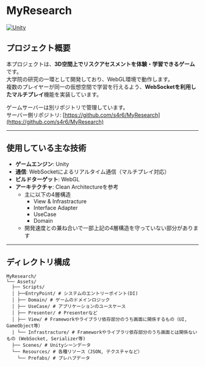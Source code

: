 # MyResearch

[![Unity](https://img.shields.io/badge/Unity-6000.1.0f1-black?logo=unity)](https://unity.com/)

## プロジェクト概要
本プロジェクトは、**3D空間上でリスクアセスメントを体験・学習できるゲーム**です。  
大学院の研究の一環として開発しており、WebGL環境で動作します。  
複数のプレイヤーが同一の仮想空間で学習を行えるよう、**WebSocketを利用したマルチプレイ**機能を実装しています。  

ゲームサーバーは別リポジトリで管理しています。  
サーバー側リポジトリ: [https://github.com/s4r6/MyResearch](https://github.com/s4r6/MyResearch)

---

## 使用している主な技術
- **ゲームエンジン**: Unity  
- **通信**: WebSocketによるリアルタイム通信（マルチプレイ対応）  
- **ビルドターゲット**: WebGL  
- **アーキテクチャ**: Clean Architectureを参考  
  - 主に以下の4層構造  
    - View & Infrastracture
    - Interface Adapter  
    - UseCase  
    - Domain  
  - 開発速度との兼ね合いで一部上記の4層構造を守っていない部分があります

---

## ディレクトリ構成
```
MyResearch/
└── Assets/
  ├── Scripts/
  │ ├──EntryPoint/ # システムのエントリーポイント(DI)
  │ ├── Domain/ # ゲームのドメインロジック
  │ ├── UseCase/ # アプリケーションのユースケース
  │ ├── Presenter/ # Presenterなど
  │ ├── View/ # Frameworkやライブラリ依存部分のうち画面に関係するもの（UI, GameObject等）
  | └── Infrastracture/ # Frameworkやライブラリ依存部分のうち画面とは関係ないもの (WebSocket, Serializer等)
  ├── Scenes/ # Unityシーンデータ
  └── Resources/ # 各種リソース（JSON, テクスチャなど）
    └── Prefabs/ # プレハブデータ
```
